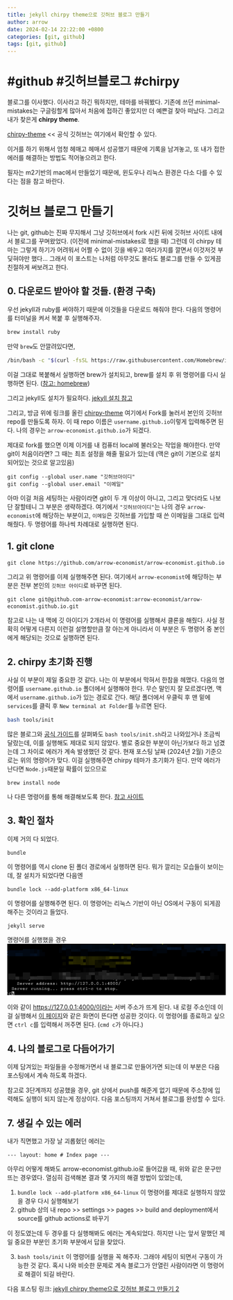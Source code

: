 ```yaml
---
title: jekyll chirpy theme으로 깃허브 블로그 만들기
author: arrow
date: 2024-02-14 22:22:00 +0800
categories: [git, github]
tags: [git, github]
---
```


# #github #깃허브블로그 #chirpy

블로그를 이사했다. 이사라고 하긴 뭐하지만, 테마를 바꿔봤다. 기존에 쓰던 minimal-mistakes는 구글링할게 많아서 처음에 접하긴 좋았지만 더 예쁜걸 찾아 떠났다. 그리고 내가 찾은게 **chirpy theme**.

[chirpy-theme](https://github.com/cotes2020/jekyll-theme-chirpy) << 공식 깃허브는 여기에서 확인할 수 있다.

이거를 하기 위해서 엄청 헤매고 헤매서 성공했기 때문에 기록을 남겨놓고, 또 내가 접한 에러를 해결하는 방법도 적어놓으려고 한다.

필자는 m2기반의 mac에서 만들었기 때문에, 윈도우나 리눅스 환경은 다소 다를 수 있다는 점을 참고 바란다.

# 깃허브 블로그 만들기

나는 git, github는 진짜 무지해서 그냥 깃허브에서 fork 시킨 뒤에 깃허브 사이트 내에서 블로그를 꾸며왔었다. (이전에 minimal-mistakes로 했을 때) 그런데 이 chirpy 테마는 그렇게 하기가 어려워서 어쩔 수 없이 깃을 배우고 여러가지를 깔면서 이것저것 부딪혀야만 했다... 그래서 이 포스트는 나처럼 아무것도 몰라도 블로그를 만들 수 있게끔 친절하게 써보려고 한다.

## 0. 다운로드 받아야 할 것들. (환경 구축)

우선 jekyll과 ruby를 써야하기 때문에 이것들을 다운로드 해줘야 한다. 다음의 명령어를 터미널을 켜서 복붙 후 실행해주자.

```zsh
brew install ruby
```

만약 `brew`도 안깔려있다면,

```zsh
/bin/bash -c "$(curl -fsSL https://raw.githubusercontent.com/Homebrew/install/HEAD/install.sh)"
```

이걸 그대로 복붙해서 실행하면 brew가 설치되고, brew를 설치 후 위 명령어를 다시 실행하면 된다.
([참고: homebrew](https://brew.sh))

그리고 jekyll도 설치가 필요하다. [jekyll 설치 참고](https://jekyllrb.com/docs/installation/macos/)

그리고, 방금 위에 링크를 올린 [chirpy-theme](https://github.com/cotes2020/jekyll-theme-chirpy) 여기에서 Fork를 눌러서 본인의 깃허브 repo를 만들도록 하자. 이 때 repo 이름은 `username.github.io`이렇게 입력해주면 된다. 나의 경우는 `arrow-economist.github.io`가 되겠다.

제대로 fork를 했으면 이제 이거를 내 컴퓨터 local에 불러오는 작업을 해야한다. 만약 git이 처음이라면? 그 때는 최초 설정을 해줄 필요가 있는데 (맥은 git이 기본으로 설치되어있는 것으로 알고있음)

```
git config --global user.name "깃허브아이디"
git config --global user.email "이메일"
```

아마 이걸 처음 세팅하는 사람이라면 git이 두 개 이상이 아니고, 그리고 맞더라도 나보단 잘할테니 그 부분은 생략하겠다. 여기에서 `"깃허브아이디"`는 나의 경우 `arrow-economist`에 해당하는 부분이고, `이메일`은 깃허브를 가입할 때 쓴 이메일을 그대로 입력해줬다. 두 명령어를 하나씩 차례대로 실행하면 된다.

## 1. git clone

```
git clone https://github.com/arrow-economist/arrow-economist.github.io
```

그리고 위 명령어를 이제 실행해주면 된다. 여기에서 `arrow-economist`에 해당하는 부분은 전부 본인의 `깃허브 아이디`로 바꾸면 된다.

```
git clone git@github.com-arrow-economist:arrow-economist/arrow-economist.github.io.git
```

참고로 나는 내 맥에 깃 아이디가 2개라서 이 명령어를 실행해서 클론을 해줬다. 사실 정확히 어떻게 다른지 이런걸 설명할만큼 잘 아는게 아니라서 이 부분은 두 명령어 중 본인에게 해당되는 것으로 실행하면 된다.

## 2. chirpy 초기화 진행

사실 이 부분이 제일 중요한 것 같다. 나는 이 부분에서 막혀서 한참을 헤맸다. 다음의 명령어를 `username.github.io` 폴더에서 실행해야 한다. 무슨 말인지 잘 모르겠다면, 맥에서 `username.github.io`가 있는 경로로 간다. 해당 폴더에서 우클릭 후 맨 밑에 `services`를 클릭 후 `New terminal at Folder`를 누르면 된다.

```bash
bash tools/init
```

많은 블로그와 [공식 가이드](https://chirpy.cotes.page/posts/getting-started/)를 살펴봐도 `bash tools/init.sh`라고 나와있거나 조금씩 달랐는데, 이를 실행해도 제대로 되지 않았다. 별로 중요한 부분이 아닌가보다 하고 넘겼는데 그 차이로 에러가 계속 발생했던 것 같다. 현재 포스팅 날짜 (2024년 2월) 기준으로는 위의 명령어가 맞다. 이걸 실행해주면 chirpy 테마가 초기화가 된다. 만약 에러가 난다면 `Node.js`때문일 확률이 있으므로

```
brew install node
```

나 다른 명령어를 통해 해결해보도록 한다. [참고 사이트](https://nodejs.org/en/download/package-manager)

## 3. 확인 절차

이제 거의 다 되었다.

```
bundle
```

이 명령어를 역시 clone 된 폴더 경로에서 실행하면 된다. 뭐가 깔리는 모습들이 보이는데, 잘 설치가 되었다면 다음엔

```
bundle lock --add-platform x86_64-linux
```

이 명령어를 실행해주면 된다. 이 명령어는 리눅스 기반이 아닌 OS에서 구동이 되게끔 해주는 것이라고 들었다.

```
jekyll serve
```

명령어를 실행했을 경우
![](https://raw.githubusercontent.com/arrow-economist/imageslibrary/main/SCR-20240214-twew.png)

이와 같이 https://127.0.0.1:4000/이라는 서버 주소가 뜨게 된다. 내 로컬 주소인데 이걸 실행해서 [이 페이지](https://chirpy.cotes.page)와 같은 화면이 뜬다면 성공한 것이다.
이 명령어를 종료하고 싶으면 `ctrl c`를 입력해서 꺼주면 된다. (`cmd c`가 아니다.)

## 4. 나의 블로그로 다듬어가기

이제 담겨있는 파일들을 수정해가면서 내 블로그로 만들어가면 되는데 이 부분은 다음 포스팅에서 계속 하도록 하겠다.

참고로 3단계까지 성공했을 경우, git 상에서 push를 해준게 없기 때문에 주소창에 입력해도 실행이 되지 않는게 정상이다. 다음 포스팅까지 거쳐서 블로그를 완성할 수 있다.

## 7. 생길 수 있는 에러

내가 직면했고 가장 날 괴롭혔던 에러는

```
--- layout: home # Index page ---
```

아무리 어떻게 해봐도 arrow-economist.github.io로 들어갔을 때, 위와 같은 문구만 뜨는 경우였다. 열심히 검색해본 결과 몇 가지의 해결 방법이 있었는데,

1. `bundle lock --add-platform x86_64-linux` 이 명령어를 제대로 실행하지 않았을 경우 다시 실행해보기
2. github 상의 내 repo >> settings >> pages >> build and deployment에서 source를 github actions로 바꾸기

이 정도였는데 두 경우를 다 실행해봐도 에러는 계속되었다. 하지만 나는 앞서 말했던 제일 중요한 부분인 초기화 부분에서 답을 찾았다.

3. `bash tools/init` 이 명령어를 실행을 꼭 해주자. 그래야 세팅이 되면서 구동이 가능한 것 같다. 혹시 나와 비슷한 문제로 계속 블로그가 안열린 사람이라면 이 명령어로 해결이 되길 바란다.

다음 포스팅 링크: [jekyll chirpy theme으로 깃허브 블로그 만들기 2](https://arrow-economist.github.io/posts/chirpy-theme2/)
